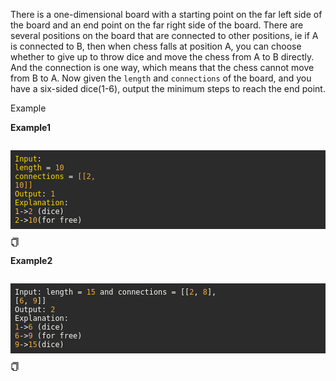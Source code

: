 <p>There is a one-dimensional board with a starting point on the far left side of the board and an end point on the far right side of the board. There are several positions on the board that are connected to other positions, ie if A is connected to B, then when chess falls at position A, you can choose whether to give up to throw dice and move the chess from A to B directly. And the connection is one way, which means that the chess cannot move from B to A. Now given the <code>length</code> and <code>connections</code> of the board, and you have a six-sided dice(1-6), output the minimum steps to reach the end point.</p>
<div data-h5="false" class="content-wrapper-32rgvmtTEZlJxhYe-SXar4"><div class="sub-title-3tQamyyYH5-VXCEHKrzgsd">Example</div><div class="react-markdown react-markdown-2P3YjvgELb5tvqGDu8Rkkt"><p><strong>Example1</strong></p>
<pre><div class="markdown-thumbnail-wrapper" style="height: auto; max-height: unset;"><div class="lc-code-wrapper"><pre style="display: block; overflow-x: auto; background: rgb(43, 43, 43); color: rgb(248, 248, 242); padding: 0.5em;"><code style="white-space: pre;"><span style="color: rgb(255, 215, 0);">Input</span><span>: 
</span><span></span><span style="color: rgb(255, 215, 0);">length</span><span> = </span><span style="color: rgb(245, 171, 53);">10</span><span> 
</span><span></span><span style="color: rgb(255, 215, 0);">connections</span><span> =</span><span style="color: rgb(245, 171, 53);"> [[2, 
</span><span style="color: rgb(245, 171, 53);">10]]</span><span>
</span><span></span><span style="color: rgb(255, 215, 0);">Output</span><span>: </span><span style="color: rgb(245, 171, 53);">1</span><span>
</span><span></span><span style="color: rgb(255, 215, 0);">Explanation</span><span>: 
</span><span></span><span style="color: rgb(255, 215, 0);">1</span><span>-&gt;</span><span style="color: rgb(245, 171, 53);">2</span><span> (dice)
</span><span></span><span style="color: rgb(255, 215, 0);">2</span><span>-&gt;</span><span style="color: rgb(245, 171, 53);">10</span><span>(for free)</span></code></pre><div class="code-block-buttons"><span title="Copy Code" class="code-block-copy-button"><span role="img" aria-label="copy" class="anticon anticon-copy"><svg viewBox="64 64 896 896" focusable="false" data-icon="copy" width="1em" height="1em" fill="currentColor" aria-hidden="true"><path d="M832 64H296c-4.4 0-8 3.6-8 8v56c0 4.4 3.6 8 8 8h496v688c0 4.4 3.6 8 8 8h56c4.4 0 8-3.6 8-8V96c0-17.7-14.3-32-32-32zM704 192H192c-17.7 0-32 14.3-32 32v530.7c0 8.5 3.4 16.6 9.4 22.6l173.3 173.3c2.2 2.2 4.7 4 7.4 5.5v1.9h4.2c3.5 1.3 7.2 2 11 2H704c17.7 0 32-14.3 32-32V224c0-17.7-14.3-32-32-32zM350 856.2L263.9 770H350v86.2zM664 888H414V746c0-22.1-17.9-40-40-40H232V264h432v624z"></path></svg></span></span></div></div></div></pre>
<p><strong>Example2</strong></p>
<pre><div class="markdown-thumbnail-wrapper" style="height: auto; max-height: unset;"><div class="lc-code-wrapper"><pre style="display: block; overflow-x: auto; background: rgb(43, 43, 43); color: rgb(248, 248, 242); padding: 0.5em;"><code class="language-[[example2]]" style="white-space: pre;"><span>Input: length = </span><span style="color: rgb(245, 171, 53);">15</span><span> and connections = [[</span><span style="color: rgb(245, 171, 53);">2</span><span>, </span><span style="color: rgb(245, 171, 53);">8</span><span>],
</span><span>[</span><span style="color: rgb(245, 171, 53);">6</span><span>, </span><span style="color: rgb(245, 171, 53);">9</span><span>]]
</span><span>Output: </span><span style="color: rgb(245, 171, 53);">2</span><span>
</span>Explanation: 
<span></span><span style="color: rgb(245, 171, 53);">1</span><span>-&gt;</span><span style="color: rgb(245, 171, 53);">6</span><span> (dice)
</span><span></span><span style="color: rgb(245, 171, 53);">6</span><span>-&gt;</span><span style="color: rgb(245, 171, 53);">9</span><span> (for free)
</span><span></span><span style="color: rgb(245, 171, 53);">9</span><span>-&gt;</span><span style="color: rgb(245, 171, 53);">15</span><span>(dice)</span></code></pre><div class="code-block-buttons"><span title="Copy Code" class="code-block-copy-button"><span role="img" aria-label="copy" class="anticon anticon-copy"><svg viewBox="64 64 896 896" focusable="false" data-icon="copy" width="1em" height="1em" fill="currentColor" aria-hidden="true"><path d="M832 64H296c-4.4 0-8 3.6-8 8v56c0 4.4 3.6 8 8 8h496v688c0 4.4 3.6 8 8 8h56c4.4 0 8-3.6 8-8V96c0-17.7-14.3-32-32-32zM704 192H192c-17.7 0-32 14.3-32 32v530.7c0 8.5 3.4 16.6 9.4 22.6l173.3 173.3c2.2 2.2 4.7 4 7.4 5.5v1.9h4.2c3.5 1.3 7.2 2 11 2H704c17.7 0 32-14.3 32-32V224c0-17.7-14.3-32-32-32zM350 856.2L263.9 770H350v86.2zM664 888H414V746c0-22.1-17.9-40-40-40H232V264h432v624z"></path></svg></span></span></div></div></div></pre></div></div>
